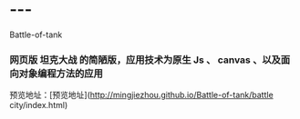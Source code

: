 # ---
 Battle-of-tank
### 网页版 坦克大战 的简陋版，应用技术为原生 Js 、 canvas 、以及面向对象编程方法的应用

 预览地址：[预览地址](http://mingjiezhou.github.io/Battle-of-tank/battle city/index.html)

